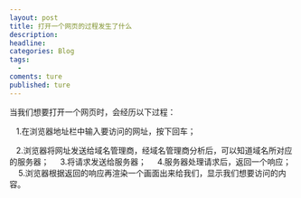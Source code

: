 ```yaml
---
layout: post
title: 打开一个网页的过程发生了什么
description:
headline:
categories: Blog
tags:
  -
coments: ture
published: ture
---
```

当我们想要打开一个网页时，会经历以下过程：

      1.在浏览器地址栏中输入要访问的网址，按下回车；
    
      2.浏览器将网址发送给域名管理商，经域名管理商分析后，可以知道域名所对应的服务器；
    
      3.将请求发送给服务器；
    
      4.服务器处理请求后，返回一个响应；
    
      5.浏览器根据返回的响应再渲染一个画面出来给我们，显示我们想要访问的内容。
